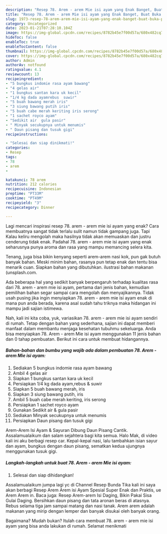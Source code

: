 ```yaml
---
description: "Resep 78. Arem - arem Mie isi ayam yang Enak Banget, Buat Buka Puasa Bikin Ngiler"
title: "Resep 78. Arem - arem Mie isi ayam yang Enak Banget, Buat Buka Puasa Bikin Ngiler"
slug: 1973-resep-78-arem-arem-mie-isi-ayam-yang-enak-banget-buat-buka-puasa-bikin-ngiler
category: Uncategorized
date: 2023-01-21T07:28:10.104Z
image: https://img-global.cpcdn.com/recipes/8782b45e7f00d57a/680x482cq70/78-arem-arem-mie-isi-ayam-foto-resep-utama.jpg
hideToc: false
enableToc: true
enableTocContent: false
thumbnail: https://img-global.cpcdn.com/recipes/8782b45e7f00d57a/680x482cq70/78-arem-arem-mie-isi-ayam-foto-resep-utama.jpg
cover: https://img-global.cpcdn.com/recipes/8782b45e7f00d57a/680x482cq70/78-arem-arem-mie-isi-ayam-foto-resep-utama.jpg
author: Admin
authorAv: notfound
ratingvalue: 4.1
reviewcount: 13
recipeingredient:
- "5 bungkus indomie rasa ayam bawang"
- "4 gelas air"
- "1 bungkus santan kara uk kecil"
- "1/4 kg dada ayamrebus  suwir"
- "5 buah bawang merah iris"
- "3 siung bawang putih iris"
- "5 buah cabe merah keriting iris serong"
- "1 sachet royco ayam"
- "Sedikit air  gula pasir"
- " Minyak secukupnya untuk menumis"
- " Daun pisang dan tusuk gigi"
recipeinstructions:

- "Selesai dan siap dinikmati!"
categories:
- Resep
tags:
- 78
- arem
- 

katakunci: 78 arem  
nutrition: 212 calories
recipecuisine: Indonesian
preptime: "PT33M"
cooktime: "PT49M"
recipeyield: "3"
recipecategory: Dinner

---
```



Lagi mencari inspirasi resep 78. arem - arem mie isi ayam yang enak? Cara membuatnya sangat tidak terlalu sulit namun tidak gampang juga. Tapi Kalau keliru mengolah maka hasilnya tidak akan memuaskan dan justru cenderung tidak enak. Padahal 78. arem - arem mie isi ayam yang enak seharusnya punya aroma dan rasa yang mampu memancing selera kita.


Tenang, juga bisa bikin kenyang seperti arem-arem nasi kok, pun gak butuh banyak bahan. Meski minim bahan, rasanya pun tetap enak dan tentu bisa menarik cuan. Siapkan bahan yang dibutuhkan. ilustrasi bahan makanan (unsplash.com.

Ada beberapa hal yang sedikit banyak berpengaruh terhadap kualitas rasa dari 78. arem - arem mie isi ayam, pertama dari jenis bahan, kemudian pemilihan bahan segar sampai cara mengolah dan menyajikannya. Tidak usah pusing jika ingin menyiapkan 78. arem - arem mie isi ayam enak di mana pun anda berada, karena asal sudah tahu triknya maka hidangan ini mampu jadi sajian istimewa.


Nah, kali ini kita coba, yuk, variasikan 78. arem - arem mie isi ayam sendiri di rumah. Tetap dengan bahan yang sederhana, sajian ini dapat memberi manfaat dalam membantu menjaga kesehatan tubuhmu sekeluarga. Anda bisa menyiapkan 78. Arem - arem Mie isi ayam menggunakan 11 jenis bahan dan 0 tahap pembuatan. Berikut ini cara untuk membuat hidangannya.

<!--inarticleads1-->

##### Bahan-bahan dan bumbu yang wajib ada dalam pembuatan 78. Arem - arem Mie isi ayam:

1. Sediakan 5 bungkus indomie rasa ayam bawang
1. Ambil 4 gelas air
1. Siapkan 1 bungkus santan kara uk kecil
1. Persiapkan 1/4 kg dada ayam,rebus &amp; suwir
1. Siapkan 5 buah bawang merah, iris
1. Siapkan 3 siung bawang putih, iris
1. Ambil 5 buah cabe merah keriting, iris serong
1. Persiapkan 1 sachet royco ayam
1. Gunakan Sedikit air &amp; gula pasir
1. Sediakan  Minyak secukupnya untuk menumis
1. Persiapkan  Daun pisang dan tusuk gigi


Arem-Arem Isi Ayam &amp; Sayuran Dibung Daun Pisang Cantik. Assalamualaikum dan salam sejahtera bagi kita semua. Halo Mak, di video kali ini aku berbagi resep car. Kepal-kepal nasi, lalu tambahkan isian sayur dan ayam, bungkus dengan daun pisang, sematkan kedua ujungnya menggunakan tusuk gigi. 

<!--inarticleads2-->

##### Langkah-langkah untuk buat 78. Arem - arem Mie isi ayam:


1. Selesai dan siap dihidangkan!

Assalamualaikum jumpa lagi yc di Channel Resep Bunda Tika kali ini saya akan berbagi Resep Arem Arem isi Ayam Spesial Super Enak dan Praktis, ue Arem Arem in. Baca juga: Resep Arem-arem Isi Daging, Bikin Pakai Sisa Gulai Daging. Bersihkan daun pisang dan tata aronan beras di atasnya. Rebus selama tiga jam sampai matang dan nasi tanak. Arem arem adalah makanan yang mirip dengan lemper dan banyak disukai oleh banyak orang. 

Bagaimana? Mudah bukan? Itulah cara membuat 78. arem - arem mie isi ayam yang bisa anda lakukan di rumah. Selamat menikmati
